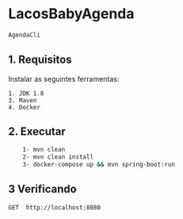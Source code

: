 # LacosBabyAgenda

```sh
AgendaCli

```

## 1. Requisitos 

Instalar as seguintes ferramentas:

    1. JDK 1.8
    3. Maven
    4. Docker

##  2. Executar
```sh
    1- mvn clean
    2- mvn clean install
    3- docker-compose up && mvn spring-boot:run

```

##  3 Verificando

```sh
GET  http://localhost:8080


```
